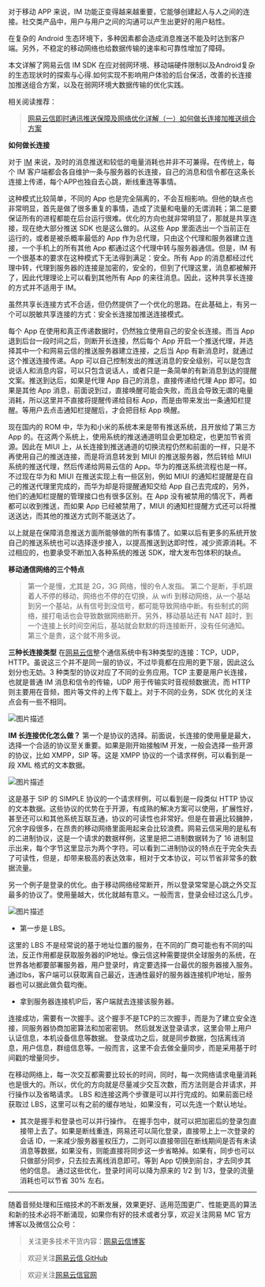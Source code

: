 对于移动 APP 来说，IM 功能正变得越来越重要，它能够创建起人与人之间的连接。社交类产品中，用户与用户之间的沟通可以产生出更好的用户粘性。

在复杂的 Android 生态环境下，多种因素都会造成消息推送不能及时达到客户端。另外，不稳定的移动网络也给数据传输的速率和可靠性增加了障碍。

本文详解了网易云信 IM SDK 在应对弱网环境、移动端硬件限制以及Android复杂的生态现状时的探索与心得.如何实现不影响用户体验的后台保活，改善的长连接加推送组合方案，以及在弱网环境大数据传输的优化实践。

相关阅读推荐：
> [网易云信即时通讯推送保障及网络优化详解（一）如何做长连接加推送组合方案][1]

**如何做长连接**

对于 [IM][2] 来说，及时的消息推送和较低的电量消耗也并非不可兼得。在传统上，每个 IM 客户端都会各自维护一条与服务器的长连接，自己的消息和信令都在这条长连接上传递，每个APP也独自去心跳，断线重连等事情。

这种模式比较简单，不同的 App 也是完全隔离的，不会互相影响。但他的缺点也非常明显，首先是做了很多重复的事情，造成了流量和电量的无谓消耗；第二是要保证所有的进程都能在后台运行很难。优化的方向也就非常明显了，那就是共享连接，现在绝大部分推送 SDK 也是这么做的。从这些 App 里面选出一个当前正在运行的，或者是被杀概率最低的 App 作为总代理，只由这个代理和服务器建立连接，一个手机上的所有其他 App 都通过这个代理中转与服务器通信。但是，IM 有一个很基本的要求在这种模式下无法得到满足：安全。所有 App 的消息都经过代理中转，代理到服务器的连接是加密的，安全的，但到了代理这里，消息都被解开了，因此代理理论上可以看到其他所有 App 的来往消息。因此，这种共享长连接的方式并不适用于 IM。

虽然共享长连接方式不合适，但仍然提供了一个优化的思路。在此基础上，有另一个可以脱敏共享连接的方式：安全长连接加推送连接模式。

每个 App 在使用和真正传递数据时，仍然独立使用自己的安全长连接。而当 App 退到后台一段时间之后，则断开长连接，然后每个 App 开启一个推送代理，并选择其中一个和网易云信的推送服务器建立连接，之后当 App 有新消息时，就通过这个推送连接传递。App 可以自己控制发出的推送消息的安全级别，可以是包含说话人和消息内容，可以只包含说话人，或者只是一条简单的有新消息到达的提醒文案。推送到达后，如果是代理 App 自己的消息，直接传递给代理 App 即可。如果是其他 App 消息，前面说到过，直接唤醒可能会失败，而且会导致无谓的电量消耗，所以这里并不直接将提醒传递给目标 App，而是由带来发出一条通知栏提醒。等用户去点击通知栏提醒后，才会把目标 App 唤醒。

现在国内的 ROM 中，华为和小米的系统本来是带有推送系统，且开放给了第三方 App 的。在这两个系统上，使用系统的推送通道明显会更加稳定，也更加节省资源。因此在 MIUI 上，从长连接到推送通道的切换流程仍然和前面的一样，只是不再使用自己的推送连接，而是将消息转发到 MIUI 的推送服务器，然后转给 MIUI 系统的推送代理，然后传递给网易云信的 App。华为的推送系统流程也是一样。不过现在华为和 MIUI 在推送实现上有一些区别，例如 MIUI 的通知栏提醒是在自己的推送代理里完成的，而华为却是将提醒通知交给 App 自己去完成的，另外，他们的通知栏提醒的管理接口也有很多区别。在 App 没有被禁用的情况下，两者都可以收到推送，而如果 App 已经被禁用了，MIUI 的通知栏提醒方式还可以将推送送达，而其他的推送方式则不能送达了。

以上就是在保障消息推送方面所能够做的所有事情了。如果以后有更多的系统开放自己的推送系统也可以选择逐步接入，以提高推送到达即时性，减少资源消耗。不过相应的，也要承受不断加入各种系统的推送 SDK，增大发布包体积的缺点。

**移动通信网络的三个特点**
> 第一个是慢，尤其是 2G，3G 网络，慢的令人发指。
> 第二个是断，手机跟着人不停的移动，网络也不停的在切换，从 wifi 到移动网络，从一个基站到另一个基站，从有信号到没信号，都可能导致网络中断。有些制式的网络，接打电话也会导致数据网络断开。另外，移动基站还有 NAT 超时，到一个连接上长时间空闲后，基站就会默默的将连接断开，没有任何通知。
> 第三个是贵，这个就不用多说。

**三种长连接类型**
在[网易云信][3]整个通信系统中有3种类型的连接：TCP，UDP，HTTP。虽说这三个并不是同一层的协议，不过毕竟都在应用的更下层，因此这么划分也无妨。3 种类型的协议对应了不同的业务应用。TCP 主要是用户长连接，也就是普通 IM 消息和信令的传输，UDP 用于传输实时音视频数据流，而 HTTP 则主要用在音频，图片等文件的上传下载上。对于不同的业务，SDK 优化的关注点会有一些不相同。

![图片描述][4]

**IM 长连接优化怎么做？**
第一个是协议的选择。前面说，长连接的使用量是最大，选择一个合适的协议至关重要。如果是刚开始接触IM 开发，一般会选择一些开源的协议，比如 XMPP，SIP 等。这是 XMPP 协议的一个请求样例，可以看到是一段 XML 格式的文本数据。

![图片描述][5]

这是基于 SIP 的 SIMPLE 协议的一个请求样例，可以看到是一段类似 HTTP 协议的文本数据。这些协议的优势在于开源，有成熟的解决方案可以使用，扩展性好，甚至还可以和其他系统互联互通，协议的可读性也非常好。但是在普遍比较臃肿，冗余字段很多，在昂贵的移动网络里面用起来会比较浪费。网易云信采用的是私有的二进制协议，这是一个请求的数据样例，这里是把二进制数据转为了 16 进制显示出来，每个字节这里显示为两个字符。可以看到二进制协议的特点在于完全失去了可读性，但是，却带来极高的表达效率，相对于文本协议，可以节省非常多的数据流量。

另一个例子是登录的优化。由于移动网络经常断开，所以登录常常是心跳之外交互最多的协议了。使用量越大，优化就越有意义。一般而言，登录会经过这么几步。

![图片描述][6]

 - 第一步是 LBS。

这里的 LBS 不是经常说的基于地址位置的服务，在不同的厂商可能也有不同的叫法，反正作用都是获取服务器的IP地址。像云信这种需要提供全球服务的系统，在世界各地都要部署服务器，用户登录时，肯定要选择一台最优的服务器接入服务。通过lbs，客户端可以获取离自己最近，连通性最好的服务器连接机IP地址，服务器也可以据此做负载均衡。

- 拿到服务器连接机IP后，客户端就去连接该服务器。

连接成功，需要有一次握手。这个握手不是TCP的三次握手，而是为了建立安全连接，同服务器协商加密算法和加密密钥。
然后就发送登录请求，这里会带上用户认证信息，本机设备信息等数据。
登录成功之后，就是同步数据，包括离线消息，用户信息，群组信息等。一般而言，这里不会去做全量同步，而是采用基于时间戳的增量同步。

在移动网络上，每一次交互都需要比较长的时间，同时，每一次网络请求电量消耗也是很大的。所以，优化的方向就是尽量减少交互次数，而方法则是合并请求，并行操作以及省略请求。
LBS 和连接这两个步骤是可以并行完成的。如果前面已经获取过 LBS，这里可以有之前的缓存地址，如果没有，可以先连一个默认地址。

- 其次是握手和登录也可以并行操作。
在握手包中，就可以把加密后的登录包直接带上去了。如果是断线重连，网易还可以简化登录，直接带上上一次登录的会话 ID，一来减少服务器鉴权压力，二则可以直接带回在断线期间是否有未读消息等数据，如果没有，则能直接将同步这一步省略掉。如果有，同步也可以只做部分同步，只去拉去离线消息即可。等到 App 切换到前台，才去同步其他的信息。
通过这些优化，登录时间可以降为原来的 1/2 到 1/3，登录的流量消耗也可以节省 30% 左右。

----------
随着音频处理和压缩技术的不断发展，效果更好、适用范围更广、性能更高的算法和新的技术必将不断涌现，如果你有好的技术或者分享，欢迎关注网易 MC 官方博客以及微信公众号：

> 关注更多技术干货内容：[网易云信博客][7]

> 欢迎关注[网易云信 GitHub][8]

> 欢迎关注[网易云信官网][9]

  [1]: https://github.com/netease-im/dev-blog/blob/master/IM推送保障及网络优化详解（一）:如何实现不影响用户体验的后台保活.md
  [2]: https://yunxin.163.com/im?from=gb&utm_source=gb&utm_medium=article&utm_content=Im-tech-2
  [3]: https://yunxin.163.com?from=gb&utm_source=gb&utm_medium=article&utm_content=Im-tech-2
  [4]: https://i.loli.net/2018/06/12/5b1f2d651264e.jpg
  [5]: https://i.loli.net/2018/06/12/5b1f2d6514d22.jpg
  [6]: https://i.loli.net/2018/06/12/5b1f2d651e11b.jpg
  [7]: http://netease.im/blog/im-1/?from=gb&utm_source=gb&utm_medium=article&utm_content=Im-tech-2
  [8]: https://github.com/netease-im
  [9]: https://yunxin.163.com?from=gb&utm_source=gb&utm_medium=article&utm_content=Im-tech-2
